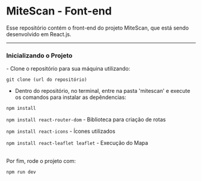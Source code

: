 # MiteScan - Font-end
Esse repositório contém o front-end do projeto MiteScan, que está sendo desenvolvido em React.js.
<hr>
<h3>Inicializando o Projeto</h3>
- Clone o repositório para sua máquina utilizando:

`git clone (url do repositório)` <br>

- Dentro do repositório, no terminal, entre na pasta 'mitescan' e execute os comandos para instalar as depêndencias:

  
`npm install` <br>


`npm install react-router-dom` - Biblioteca para criação de rotas<br>


`npm install react-icons` - Ícones utilizados<br>


`npm install react-leaflet leaflet` - Execução do Mapa<br>


<br>
Por fim, rode o projeto com:

`npm run dev`


